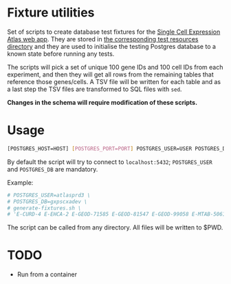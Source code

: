 # Fixture utilities
Set of scripts to create database test fixtures for the
[Single Cell Expression Atlas web app](https://github.com/ebi-gene-expression-group/atlas-web-single-cell).
They are stored in
[the corresponding test resources directory](https://github.com/ebi-gene-expression-group/atlas-web-single-cell/tree/develop/app/src/testresources/fixtures)
and they are used to initialise the testing Postgres database to a known state
before running any tests.

The scripts will pick a set of unique 100 gene IDs and 100 cell IDs from each
experiment, and then they will get all rows from the remaining tables that
reference those genes/cells. A TSV file will be written for each table and
as a last step the TSV files are transformed to SQL files with `sed`.

**Changes in the schema will require modification of these scripts.**

# Usage
```bash
[POSTGRES_HOST=HOST] [POSTGRES_PORT=PORT] POSTGRES_USER=USER POSTGRES_DB=DB generate-fixtures.sh 'EXPERIMENT_ACCESSION [EXPERIMENT_ACCESSION]...'
```

By default the script will try to connect to `localhost:5432`; `POSTGRES_USER`
and `POSTGRES_DB` are mandatory.

Example:
```bash
# POSTGRES_USER=atlasprd3 \
# POSTGRES_DB=gxpscxadev \
# generate-fixtures.sh \
# 'E-CURD-4 E-EHCA-2 E-GEOD-71585 E-GEOD-81547 E-GEOD-99058 E-MTAB-5061'
```

The script can be called from any directory. All files will be written to $PWD.

# TODO
- Run from a container
